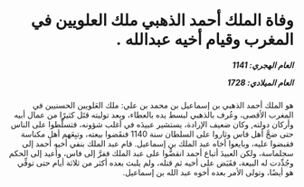 <h1 dir="rtl">وفاة الملك أحمد الذهبي ملك العلويين في المغرب وقيام أخيه عبدالله .</h1>

<h5 dir="rtl">العام الهجري:  1141

العام الميلادي: 1728

</h5>

<p dir="rtl">هو الملك أحمد الذهبي بن إسماعيل بن محمد بن علي: ملك العَلويين الحسنيين في المغرب الأقصى، وعُرف بالذهبي لبسط يده بالعطاء، وبعد توليته قتَل كثيرًا من عمال أبيه وأركان دولته, وكان ضعيف الإرادة، يستشير عبيدَه في أغلب شؤونه، فتسلَّطوا على الناس حتى ضجَّ أهل فاس وثاروا على السلطان سنة 1140 فنقَضوا بيعته، وتبِعَهم أهل مكناسة فقبضوا عليه، وبايعوا أخاه عبد الملك بن إسماعيل. قام عبد الملك بنفي أخيه أحمد إلى سجلماسة، ولكن العبيدَ أتباع أحمد انقضُّوا على عبد الملك ففرَّ إلى فاس، وأُعيد إلى الحكم وجُدِّدت له البيعة، فقَبَض على أخيه ثم قتله، ولم يلبث بعده أكثر من ثلاثة أيام حتى توفِّي هو أيضًا، وتولى الأمر بعده أخوه عبد الله بن إسماعيل.</p></br>
